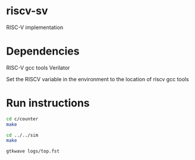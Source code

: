 # riscv-sv
RISC-V implementation

# Dependencies
RISC-V gcc tools
Verilator

Set the RISCV variable in the environment to the location of riscv gcc tools

# Run instructions
```bash
cd c/counter
make

cd ../../sim
make

gtkwave logs/top.fst
```
